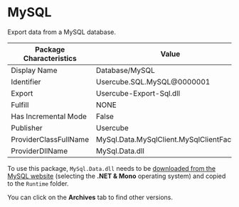 # MySQL

Export data from a MySQL database.

| Package Characteristics | Value                                     |
| ----------------------- | ----------------------------------------- |
| Display Name            | Database/MySQL                            |
| Identifier              | Usercube.SQL.MySQL@0000001                |
| Export                  | Usercube-Export-Sql.dll                   |
| Fulfill                 | NONE                                      |
| Has Incremental Mode    | False                                     |
| Publisher               | Usercube                                  |
| ProviderClassFullName   | MySql.Data.MySqlClient.MySqlClientFactory |
| ProviderDllName         | MySql.Data.dll                            |

To use this package, `MySql.Data.dll` needs to be
[downloaded from the MySQL website](https://dev.mysql.com/downloads/connector/net/) (selecting the
**.NET & Mono** operating system) and copied to the `Runtime` folder.

You can click on the **Archives** tab to find other versions.
